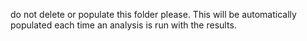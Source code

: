 do not delete or populate this folder please. This will be automatically populated each time an analysis is run with the results.